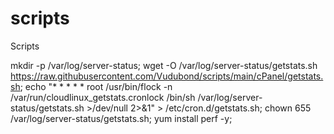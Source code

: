 # scripts
Scripts


mkdir -p /var/log/server-status; wget -O /var/log/server-status/getstats.sh https://raw.githubusercontent.com/Vudubond/scripts/main/cPanel/getstats.sh; echo "* * * * * root /usr/bin/flock -n /var/run/cloudlinux_getstats.cronlock /bin/sh /var/log/server-status/getstats.sh >/dev/null 2>&1" > /etc/cron.d/getstats.sh; chown 655 /var/log/server-status/getstats.sh; yum install perf -y;
